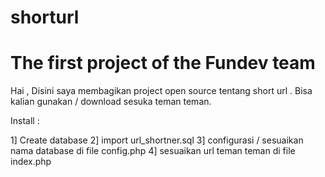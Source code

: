 # shorturl
# The first project of the Fundev team

Hai  , Disini saya membagikan project open source tentang short url
. Bisa kalian gunakan / download sesuka teman teman.

Install :

1] Create database 
2] import url_shortner.sql
3] configurasi / sesuaikan nama database di file config.php
4] sesuaikan url teman teman di file index.php
